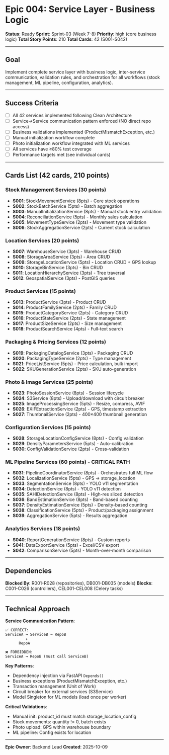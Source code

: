 # Epic 004: Service Layer - Business Logic

**Status**: Ready
**Sprint**: Sprint-03 (Week 7-8)
**Priority**: high (core business logic)
**Total Story Points**: 210
**Total Cards**: 42 (S001-S042)

---

## Goal

Implement complete service layer with business logic, inter-service communication, validation rules,
and orchestration for all workflows (stock management, ML pipeline, configuration, analytics).

---

## Success Criteria

- [ ] All 42 services implemented following Clean Architecture
- [ ] Service→Service communication pattern enforced (NO direct repo access)
- [ ] Business validations implemented (ProductMismatchException, etc.)
- [ ] Manual initialization workflow complete
- [ ] Photo initialization workflow integrated with ML services
- [ ] All services have ≥80% test coverage
- [ ] Performance targets met (see individual cards)

---

## Cards List (42 cards, 210 points)

### Stock Management Services (30 points)

- **S001**: StockMovementService (8pts) - Core stock operations
- **S002**: StockBatchService (5pts) - Batch aggregation
- **S003**: ManualInitializationService (8pts) - Manual stock entry validation
- **S004**: ReconciliationService (5pts) - Monthly sales calculation
- **S005**: MovementTypeService (2pts) - Movement type validation
- **S006**: StockAggregationService (2pts) - Current stock calculation

### Location Services (20 points)

- **S007**: WarehouseService (3pts) - Warehouse CRUD
- **S008**: StorageAreaService (3pts) - Area CRUD
- **S009**: StorageLocationService (5pts) - Location CRUD + GPS lookup
- **S010**: StorageBinService (3pts) - Bin CRUD
- **S011**: LocationHierarchyService (3pts) - Tree traversal
- **S012**: GeospatialService (3pts) - PostGIS queries

### Product Services (15 points)

- **S013**: ProductService (3pts) - Product CRUD
- **S014**: ProductFamilyService (2pts) - Family CRUD
- **S015**: ProductCategoryService (2pts) - Category CRUD
- **S016**: ProductStateService (2pts) - State management
- **S017**: ProductSizeService (2pts) - Size management
- **S018**: ProductSearchService (4pts) - Full-text search

### Packaging & Pricing Services (12 points)

- **S019**: PackagingCatalogService (3pts) - Packaging CRUD
- **S020**: PackagingTypeService (2pts) - Type management
- **S021**: PriceListService (5pts) - Price calculation, bulk import
- **S022**: SKUGenerationService (2pts) - SKU auto-generation

### Photo & Image Services (25 points)

- **S023**: PhotoSessionService (8pts) - Session lifecycle
- **S024**: S3Service (8pts) - Upload/download with circuit breaker
- **S025**: ImageProcessingService (5pts) - Resize, compress, AVIF
- **S026**: EXIFExtractionService (2pts) - GPS, timestamp extraction
- **S027**: ThumbnailService (2pts) - 400×400 thumbnail generation

### Configuration Services (15 points)

- **S028**: StorageLocationConfigService (8pts) - Config validation
- **S029**: DensityParametersService (5pts) - Auto-calibration
- **S030**: ConfigValidationService (2pts) - Cross-validation

### ML Pipeline Services (60 points) - **CRITICAL PATH**

- **S031**: PipelineCoordinatorService (8pts) - Orchestrates full ML flow
- **S032**: LocalizationService (5pts) - GPS → storage_location
- **S033**: SegmentationService (8pts) - YOLO v11 segmentation
- **S034**: DetectionService (8pts) - YOLO v11 detection
- **S035**: SAHIDetectionService (8pts) - High-res sliced detection
- **S036**: BandEstimationService (8pts) - Band-based counting
- **S037**: DensityEstimationService (5pts) - Density-based counting
- **S038**: ClassificationService (5pts) - Product/packaging assignment
- **S039**: AggregationService (5pts) - Results aggregation

### Analytics Services (18 points)

- **S040**: ReportGenerationService (8pts) - Custom reports
- **S041**: DataExportService (5pts) - Excel/CSV export
- **S042**: ComparisonService (5pts) - Month-over-month comparison

---

## Dependencies

**Blocked By**: R001-R028 (repositories), DB001-DB035 (models)
**Blocks**: C001-C026 (controllers), CEL001-CEL008 (Celery tasks)

---

## Technical Approach

**Service Communication Pattern**:

```
✅ CORRECT:
ServiceA → ServiceB → RepoB
         ↓
      RepoA

❌ FORBIDDEN:
ServiceA → RepoB (must call ServiceB)
```

**Key Patterns**:

- Dependency injection via FastAPI `Depends()`
- Business exceptions (ProductMismatchException, etc.)
- Transaction management (Unit of Work)
- Circuit breaker for external services (S3Service)
- Model Singleton for ML models (load once per worker)

**Critical Validations**:

- Manual init: product_id must match storage_location_config
- Stock movements: quantity != 0, batch exists
- Photo upload: GPS within warehouse boundary
- ML pipeline: Config exists for location

---

**Epic Owner**: Backend Lead
**Created**: 2025-10-09
